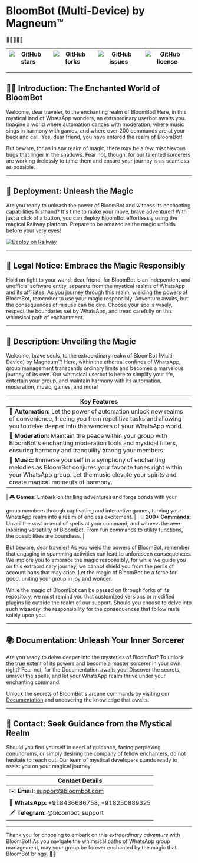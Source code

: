 # BloomBot (Multi-Device) by Magneum™

🌼🤖🌟🔮💫

| ![GitHub stars](https://img.shields.io/github/stars/magneum/BloomBot?style=social) | ![GitHub forks](https://img.shields.io/github/forks/magneum/BloomBot?style=social) | ![GitHub issues](https://img.shields.io/github/issues/magneum/BloomBot) | ![GitHub license](https://img.shields.io/github/license/magneum/BloomBot) |
| ---------------------------------------------------------------------------------- | ---------------------------------------------------------------------------------- | ----------------------------------------------------------------------- | ------------------------------------------------------------------------- |

---

## 🌼🤖 **Introduction: The Enchanted World of BloomBot**

Welcome, dear traveler, to the enchanting realm of BloomBot! Here, in this mystical land of WhatsApp wonders, an extraordinary userbot awaits you. Imagine a world where automation dances with moderation, where music sings in harmony with games, and where over 200 commands are at your beck and call. Yes, dear friend, you have entered the realm of BloomBot!

But beware, for as in any realm of magic, there may be a few mischievous bugs that linger in the shadows. Fear not, though, for our talented sorcerers are working tirelessly to tame them and ensure your journey is as seamless as possible.

---

## 🚀 **Deployment: Unleash the Magic**

Are you ready to unleash the power of BloomBot and witness its enchanting capabilities firsthand? It's time to make your move, brave adventurer! With just a click of a button, you can deploy BloomBot effortlessly using the magical Railway platform. Prepare to be amazed as the magic unfolds before your very eyes!

[![Deploy on Railway](https://railway.server/button.svg)](https://railway.server/template/3wb-AP?referralCode=B6ZmKf)

---

## 🚨 **Legal Notice: Embrace the Magic Responsibly**

Hold on tight to your wand, dear friend, for BloomBot is an independent and unofficial software entity, separate from the mystical realms of WhatsApp and its affiliates. As you journey through this realm, wielding the powers of BloomBot, remember to use your magic responsibly. Adventure awaits, but the consequences of misuse can be dire. Choose your spells wisely, respect the boundaries set by WhatsApp, and tread carefully on this whimsical path of enchantment.

---

## 📝 **Description: Unveiling the Magic**

Welcome, brave souls, to the extraordinary realm of BloomBot (Multi-Device) by Magneum™! Here, within the ethereal confines of WhatsApp, group management transcends ordinary limits and becomes a marvelous journey of its own. Our whimsical userbot is here to simplify your life, entertain your group, and maintain harmony with its automation, moderation, music, games, and more!

| **Key Features**                                                                                                                                                                                                         |
| ------------------------------------------------------------------------------------------------------------------------------------------------------------------------------------------------------------------------ |
| 🔮 **Automation:** Let the power of automation unlock new realms of convenience, freeing you from repetitive tasks and allowing you to delve deeper into the wonders of your WhatsApp world.                             |
| 🌟 **Moderation:** Maintain the peace within your group with BloomBot's enchanting moderation tools and mystical filters, ensuring harmony and tranquility among your members.                                           |
| 🎵 **Music:** Immerse yourself in a symphony of enchanting melodies as BloomBot conjures your favorite tunes right within your WhatsApp group. Let the music elevate your spirits and create magical moments of harmony. |

| 🎮 **Games:** Embark on thrilling adventures and forge bonds with your

group members through captivating and interactive games, turning your WhatsApp realm into a realm of endless excitement. |
| 💡 **200+ Commands:** Unveil the vast arsenal of spells at your command, and witness the awe-inspiring versatility of BloomBot. From fun commands to utility functions, the possibilities are boundless. |

But beware, dear traveler! As you wield the powers of BloomBot, remember that engaging in spamming activities can lead to unforeseen consequences. We implore you to embrace the magic responsibly, for while we guide you on this extraordinary journey, we cannot shield you from the perils of account bans that may arise. Let the magic of BloomBot be a force for good, uniting your group in joy and wonder.

While the magic of BloomBot can be passed on through forks of its repository, we must remind you that customized versions or modified plugins lie outside the realm of our support. Should you choose to delve into such wizardry, the responsibility for the consequences that follow rests solely upon you.

---

## 📚 **Documentation: Unleash Your Inner Sorcerer**

Are you ready to delve deeper into the mysteries of BloomBot? To unlock the true extent of its powers and become a master sorcerer in your own right? Fear not, for the Documentation awaits you! Discover the secrets, unravel the spells, and let your WhatsApp realm thrive under your enchanting command.

Unlock the secrets of BloomBot's arcane commands by visiting our [Documentation](https://bit.ly/bloombot-docs) and uncovering the knowledge that awaits.

---

## 💌 **Contact: Seek Guidance from the Mystical Realm**

Should you find yourself in need of guidance, facing perplexing conundrums, or simply desiring the company of fellow enchanters, do not hesitate to reach out. Our team of mystical developers stands ready to assist you on your magical journey.

| **Contact Details**                           |
| --------------------------------------------- |
| ✉️ **Email:** support@bloombot.com            |
| 📱 **WhatsApp:** +918436686758, +918250889325 |
| 🗡️ **Telegram:** @bloombot_support            |

---

Thank you for choosing to embark on this _extraordinary adventure_ with BloomBot! As you navigate the whimsical paths of WhatsApp group management, may your group be forever enchanted by the magic that BloomBot brings. 🤖✨
